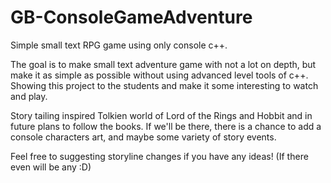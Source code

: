 # GB-ConsoleGameAdventure
Simple small text RPG game using only console c++.

The goal is to make small text adventure game with not a lot on depth, but make it as simple as possible without using advanced level tools of c++.
Showing this project to the students and make it some interesting to watch and play.

Story tailing inspired Tolkien world of Lord of the Rings and Hobbit and in future plans to follow the books. 
If we'll be there, there is a chance to add a console characters art, and maybe some variety of story events.

Feel free to suggesting storyline changes if you have any ideas! (If there even will be any :D)
